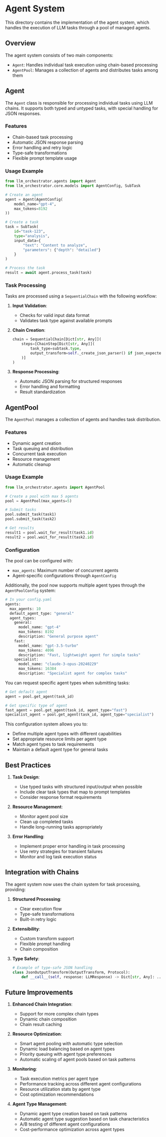 # Agent System

This directory contains the implementation of the agent system, which handles the execution of LLM tasks through a pool of managed agents.

## Overview

The agent system consists of two main components:
- `Agent`: Handles individual task execution using chain-based processing
- `AgentPool`: Manages a collection of agents and distributes tasks among them

## Agent

The `Agent` class is responsible for processing individual tasks using LLM chains. It supports both typed and untyped tasks, with special handling for JSON responses.

### Features

- Chain-based task processing
- Automatic JSON response parsing
- Error handling and retry logic
- Type-safe transformations
- Flexible prompt template usage

### Usage Example

```python
from llm_orchestrator.agents import Agent
from llm_orchestrator.core.models import AgentConfig, SubTask

# Create an agent
agent = Agent(AgentConfig(
    model_name="gpt-4",
    max_tokens=8192
))

# Create a task
task = SubTask(
    id="task-123",
    type="analysis",
    input_data={
        "text": "Content to analyze",
        "parameters": {"depth": "detailed"}
    }
)

# Process the task
result = await agent.process_task(task)
```

### Task Processing

Tasks are processed using a `SequentialChain` with the following workflow:

1. **Input Validation**:
   - Checks for valid input data format
   - Validates task type against available prompts

2. **Chain Creation**:
   ```python
   chain = SequentialChain[Dict[str, Any]](
       steps=[ChainStep[Dict[str, Any]](
           task_type=subtask.type,
           output_transform=self._create_json_parser() if json_expected else None
       )]
   )
   ```

3. **Response Processing**:
   - Automatic JSON parsing for structured responses
   - Error handling and formatting
   - Result standardization

## AgentPool

The `AgentPool` manages a collection of agents and handles task distribution.

### Features

- Dynamic agent creation
- Task queuing and distribution
- Concurrent task execution
- Resource management
- Automatic cleanup

### Usage Example

```python
from llm_orchestrator.agents import AgentPool

# Create a pool with max 5 agents
pool = AgentPool(max_agents=5)

# Submit tasks
pool.submit_task(task1)
pool.submit_task(task2)

# Get results
result1 = pool.wait_for_result(task1.id)
result2 = pool.wait_for_result(task2.id)
```

### Configuration

The pool can be configured with:
- `max_agents`: Maximum number of concurrent agents
- Agent-specific configurations through `AgentConfig`

Additionally, the pool now supports multiple agent types through the `AgentPoolConfig` system:

```python
# In your config.yaml
agents:
  max_agents: 10
  default_agent_type: "general"
  agent_types:
    general:
      model_name: "gpt-4"
      max_tokens: 8192
      description: "General purpose agent"
    fast:
      model_name: "gpt-3.5-turbo"
      max_tokens: 4096
      description: "Fast, lightweight agent for simple tasks"
    specialist:
      model_name: "claude-3-opus-20240229"
      max_tokens: 16384
      description: "Specialist agent for complex tasks"
```

You can request specific agent types when submitting tasks:

```python
# Get default agent
agent = pool.get_agent(task_id)

# Get specific type of agent
fast_agent = pool.get_agent(task_id, agent_type="fast")
specialist_agent = pool.get_agent(task_id, agent_type="specialist")
```

This configuration system allows you to:
- Define multiple agent types with different capabilities
- Set appropriate resource limits per agent type
- Match agent types to task requirements
- Maintain a default agent type for general tasks

## Best Practices

1. **Task Design**:
   - Use typed tasks with structured input/output when possible
   - Include clear task types that map to prompt templates
   - Consider response format requirements

2. **Resource Management**:
   - Monitor agent pool size
   - Clean up completed tasks
   - Handle long-running tasks appropriately

3. **Error Handling**:
   - Implement proper error handling in task processing
   - Use retry strategies for transient failures
   - Monitor and log task execution status

## Integration with Chains

The agent system now uses the chain system for task processing, providing:

1. **Structured Processing**:
   - Clear execution flow
   - Type-safe transformations
   - Built-in retry logic

2. **Extensibility**:
   - Custom transform support
   - Flexible prompt handling
   - Chain composition

3. **Type Safety**:
   ```python
   # Example of type-safe JSON handling
   class JsonOutputTransform(OutputTransform, Protocol):
       def __call__(self, response: LLMResponse) -> Dict[str, Any]: ...
   ```

## Future Improvements

1. **Enhanced Chain Integration**:
   - Support for more complex chain types
   - Dynamic chain composition
   - Chain result caching

2. **Resource Optimization**:
   - Smart agent pooling with automatic type selection
   - Dynamic load balancing based on agent types
   - Priority queuing with agent type preferences
   - Automatic scaling of agent pools based on task patterns

3. **Monitoring**:
   - Task execution metrics per agent type
   - Performance tracking across different agent configurations
   - Resource utilization stats by agent type
   - Cost optimization recommendations

4. **Agent Type Management**:
   - Dynamic agent type creation based on task patterns
   - Automatic agent type suggestion based on task characteristics
   - A/B testing of different agent configurations
   - Cost-performance optimization across agent types
